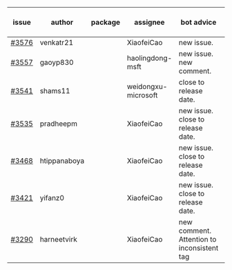 | issue | author | package | assignee | bot advice | created date of issue | target release date | date from target |
| ------ | ------ | ------ | ------ | ------ | ------ | ------ | :-----: |
| [#3576](https://github.com/Azure/sdk-release-request/issues/3576) | venkatr21 |  | XiaofeiCao | new issue. | 12-22 | 01-27 |  |
| [#3557](https://github.com/Azure/sdk-release-request/issues/3557) | gaoyp830 |  | haolingdong-msft | new issue. new comment. | 12-09 | 01-27 |  |
| [#3541](https://github.com/Azure/sdk-release-request/issues/3541) | shams11 |  | weidongxu-microsoft | close to release date.  | 12-07 | 12-23 | 0 |
| [#3535](https://github.com/Azure/sdk-release-request/issues/3535) | pradheepm |  | XiaofeiCao | new issue. close to release date.  | 12-06 | 12-23 | 0 |
| [#3468](https://github.com/Azure/sdk-release-request/issues/3468) | htippanaboya |  | XiaofeiCao | new issue. close to release date.  | 11-29 | 12-23 | 0 |
| [#3421](https://github.com/Azure/sdk-release-request/issues/3421) | yifanz0 |  | XiaofeiCao | new issue. close to release date.  | 11-16 | 12-23 | 0 |
| [#3290](https://github.com/Azure/sdk-release-request/issues/3290) | harneetvirk |  | XiaofeiCao | new comment. Attention to inconsistent tag | 10-25 | 11-25 |  |
